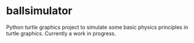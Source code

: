 # ballsimulator
Python turtle graphics project to simulate some basic physics principles in turtle graphics.
Currently a work in progress.
